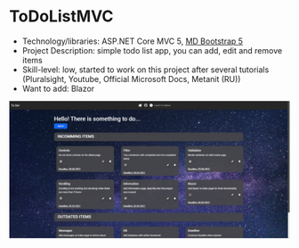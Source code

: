 # ToDoListMVC

* Technology/libraries: ASP.NET Core MVC 5, [MD Bootstrap 5](https://mdbootstrap.com/docs/standard/getting-started/installation/)
* Project Description: simple todo list app, you can add, edit and remove items
* Skill-level: low, started to work on this project after several tutorials (Pluralsight, Youtube, Official Microsoft Docs, Metanit (RU))
* Want to add: Blazor

![Todo List interface](https://github.com/Balonich/ToDoListMVC/blob/main/GitImages/TodoListInterface.png?raw=true)
